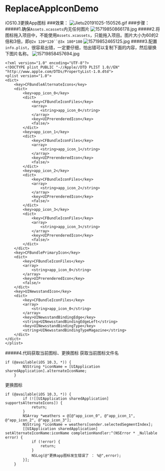 # ReplaceAppIconDemo
iOS10.3更换App图标
###效果：
![Jietu20191025-150526.gif](https://upload-images.jianshu.io/upload_images/1760826-38b6e0b1407bb275.gif?imageMogr2/auto-orient/strip)
###步骤：
#####1.确保`Assets.xcassets`内无任何图片
![15719850866178.jpg](https://upload-images.jianshu.io/upload_images/1760826-ad2baec723bdfdc1.jpg?imageMogr2/auto-orient/strip%7CimageView2/2/w/1240)
#####2.将图标拖入项目中，不能使用`Assets.xcassets`，只能拖入项目。图片大小为60的2倍和3倍，即`@2x 120*120``@3x 180*180`
![15719852465125.jpg](https://upload-images.jianshu.io/upload_images/1760826-310181edc794ed90.jpg?imageMogr2/auto-orient/strip%7CimageView2/2/w/1240)
#####3.配置`info.plist`，很容易出错，一定要仔细，怕出错可以复制下面的内容，然后替换下图片名称。
![15719858457694.jpg](https://upload-images.jianshu.io/upload_images/1760826-c3769df46534a687.jpg?imageMogr2/auto-orient/strip%7CimageView2/2/w/1240)
```
<?xml version="1.0" encoding="UTF-8"?>
<!DOCTYPE plist PUBLIC "-//Apple//DTD PLIST 1.0//EN" "http://www.apple.com/DTDs/PropertyList-1.0.dtd">
<plist version="1.0">
<dict>
	<key>CFBundleAlternateIcons</key>
	<dict>
		<key>app_icon_0</key>
		<dict>
			<key>CFBundleIconFiles</key>
			<array>
				<string>app_icon_0</string>
			</array>
			<key>UIPrerenderedIcon</key>
			<false/>
		</dict>
		<key>app_icon_1</key>
		<dict>
			<key>CFBundleIconFiles</key>
			<array>
				<string>app_icon_1</string>
			</array>
			<key>UIPrerenderedIcon</key>
			<false/>
		</dict>
		<key>app_icon_2</key>
		<dict>
			<key>CFBundleIconFiles</key>
			<array>
				<string>app_icon_2</string>
			</array>
			<key>UIPrerenderedIcon</key>
			<false/>
		</dict>
		<key>app_icon_3</key>
		<dict>
			<key>CFBundleIconFiles</key>
			<array>
				<string>app_icon_3</string>
			</array>
			<key>UIPrerenderedIcon</key>
			<false/>
		</dict>
	</dict>
	<key>CFBundlePrimaryIcon</key>
	<dict>
		<key>CFBundleIconFiles</key>
		<array>
			<string>app_icon_0</string>
		</array>
		<key>UIPrerenderedIcon</key>
		<false/>
	</dict>
	<key>UINewsstandIcon</key>
	<dict>
		<key>CFBundleIconFiles</key>
		<array>
			<string>app_icon_0</string>
		</array>
		<key>UINewsstandBindingEdge</key>
		<string>UINewsstandBindingEdgeLeft</string>
		<key>UINewsstandBindingType</key>
		<string>UINewsstandBindingTypeMagazine</string>
	</dict>
</dict>
</plist>
```
#####4.代码获取当前图标、更换图标
获取当前图标文件名
```
if (@available(iOS 10.3, *)) {
        NSString *iconName = [UIApplication sharedApplication].alternateIconName;
    }
```
更换图标
```
if (@available(iOS 10.3, *)) {
        if (![[UIApplication sharedApplication] supportsAlternateIcons]) {
            return;
        }
        NSArray *weathers = @[@"app_icon_0", @"app_icon_1", @"app_icon_2", @"app_icon_3"];
        NSString *iconName = weathers[sender.selectedSegmentIndex];
        [[UIApplication sharedApplication] setAlternateIconName:iconName completionHandler:^(NSError * _Nullable error) {
            if (!error) {
                return;
            }
            NSLog(@"更换app图标发生错误了 ： %@",error);
        }];
    }
```
